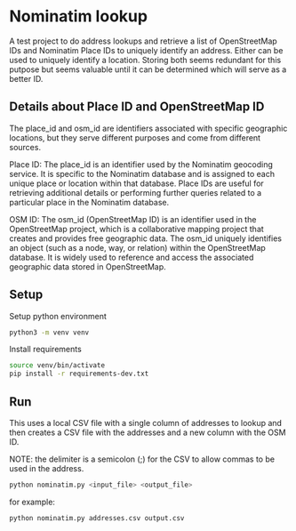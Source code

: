 # Nominatim lookup

A test project to do address lookups and retrieve a list of OpenStreetMap IDs and Nominatim Place IDs to uniquely identify an address. Either can be used to uniquely identify a location. Storing both seems redundant for this putpose but seems valuable until it can be determined which will serve as a better ID.

## Details about Place ID and OpenStreetMap ID

The place_id and osm_id are identifiers associated with specific geographic locations, but they serve different purposes and come from different sources.

Place ID: The place_id is an identifier used by the Nominatim geocoding service. It is specific to the Nominatim database and is assigned to each unique place or location within that database. Place IDs are useful for retrieving additional details or performing further queries related to a particular place in the Nominatim database.

OSM ID: The osm_id (OpenStreetMap ID) is an identifier used in the OpenStreetMap project, which is a collaborative mapping project that creates and provides free geographic data. The osm_id uniquely identifies an object (such as a node, way, or relation) within the OpenStreetMap database. It is widely used to reference and access the associated geographic data stored in OpenStreetMap.

## Setup

Setup python environment

```sh
python3 -m venv venv
```

Install requirements

```sh
source venv/bin/activate
pip install -r requirements-dev.txt
```

## Run

This uses a local CSV file with a single column of addresses to lookup and then creates a CSV file with the addresses and a new column with the OSM ID.

NOTE: the delimiter is a semicolon (;) for the CSV to allow commas to be used in the address.

```sh
python nominatim.py <input_file> <output_file>
```

for example:

```sh
python nominatim.py addresses.csv output.csv
```
